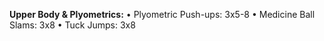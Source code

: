 **Upper Body & Plyometrics:**
• Plyometric Push-ups: 3x5-8
• Medicine Ball Slams: 3x8
• Tuck Jumps: 3x8
